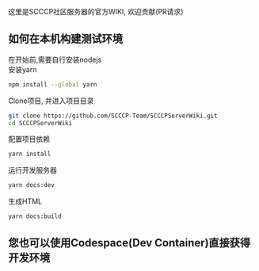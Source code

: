 这里是SCCCP社区服务器的官方WIKI, 欢迎贡献(PR请求)

## 如何在本机构建测试环境
在开始前,需要自行安装nodejs  
安装yarn  
```sh
npm install --global yarn  
```
Clone项目, 并进入项目目录
```sh
git clone https://github.com/SCCCP-Team/SCCCPServerWiki.git  
cd SCCCPServerWiki  
```
配置项目依赖  
```sh
yarn install  
```
运行开发服务器  
```sh
yarn docs:dev  
```
生成HTML  
```sh
yarn docs:build  
```

## 您也可以使用Codespace(Dev Container)直接获得开发环境
